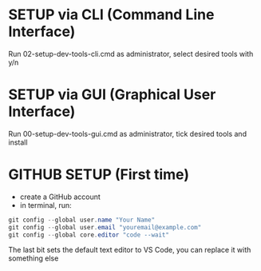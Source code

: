 # SETUP via CLI (Command Line Interface)
Run 02-setup-dev-tools-cli.cmd as administrator, select desired tools with y/n

# SETUP via GUI (Graphical User Interface)
Run 00-setup-dev-tools-gui.cmd as administrator, tick desired tools and install

# GITHUB SETUP (First time)
- create a GitHub account
- in terminal, run: 
``` powershell
git config --global user.name "Your Name"
git config --global user.email "youremail@example.com"
git config --global core.editor "code --wait"
```
The last bit sets the default text editor to VS Code, you can replace it with something else